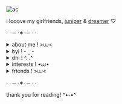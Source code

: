
![ac](https://files.catbox.moe/rn1vna.webp)

i looove my girlfriends, [juniper](https://github.com/heavensjester) & [dreamer](https://github.com/eternallimbo) ♡

· · ─ ·✶· ─ · ·
<details>
<summary>about me ! >⩊< </summary>
my name is sam, i use xe/them pronouns & i am 18 years old<br/> i am a polyamorous agender lesbian (do not flirt with me!!!)<br/>i am the #1 guest666 & noob fan and i'm Serious<br/> i have suspected autism, adhd, etc. etc.<br/> i'm an irl / fictkin whatever u call it. im not telling you who i am figure it out through my 7 riddles<br/> i am employed & i'm currently majoring in graphic design
</details>

<details>
<summary>byi ! - ‸ - </summary>
i make kys kms kts jokes & reclaim the f slur around those comfortable with it<br/> i am very critical of my interests!<br/> i block every single codegold (j x n) shipper that i ever come across<br/> im a steel wool glazer i looove steel wool and modern fnaf<br/> i do not like scott cawthon or matpat! i also ship fnaf characters<br/> anything negative sent to my strawpage will not give you a reaction because i do not care<br/> i am very open minded to ships & i love rarepairs yumm
</details>

<details>
<summary>dni ! ^. .^ </summary>
basic dni criteria (which includes if you tolerate or support any of it)<br/> dreamteam schlatt punz wilbur minx fundy, blueycapsules, the coffin of andy and leyley, alfreds playhouse fans<br/> anyone who believes in or supports spawnism i dont fw that<br/> i freely block whoever makes me uncomfortable or people i just generally have bad feelings about<br/> gregory, cassie, mimic, tony, ellis, vanessa from fnaf haters and i am Veryyy serious<br/>bewildered i have to add this but if u make ur pony names sexual shit OR SAY SEXUAL SHIT in public on the pg server 
</details>

<details>
<summary>interests ! •⩊• </summary>
f̲o̲r̲s̲a̲k̲e̲n̲ / roblox in general, f̲i̲v̲e̲_n̲i̲g̲h̲t̲s̲_a̲t̲_f̲r̲e̲d̲d̲y̲'̲s̲, how to train your dragon, ace attorney,<br/> toilet-bound hanako-kun, camp camp, sonic the hedgehog, bendy and the ink machine, soul eater<br/> murder drones, cookie run k/ob, playtime with percy, dawko, markiplier, tyler the creator, paramore, alex g
</details>

<details>
<summary>friends ! >⩊< </summary>
cc, foxii, zi, mimi, toonie, aubrey, sunny, danny, stelle, endi, mal, lucifer, choker, fervor, ennie camy, sam, thad & webby!!
</details>
  
· · ─ ·✶· ─ · ·

thank you for reading! ^•-•^
